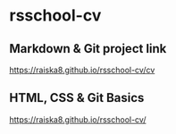 # rsschool-cv


## Markdown & Git project link
https://raiska8.github.io/rsschool-cv/cv


## HTML, CSS & Git Basics
https://raiska8.github.io/rsschool-cv/

